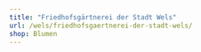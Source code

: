 ```yaml
---
title: "Friedhofsgärtnerei der Stadt Wels"
url: /wels/friedhofsgaertnerei-der-stadt-wels/
shop: Blumen
---
```

